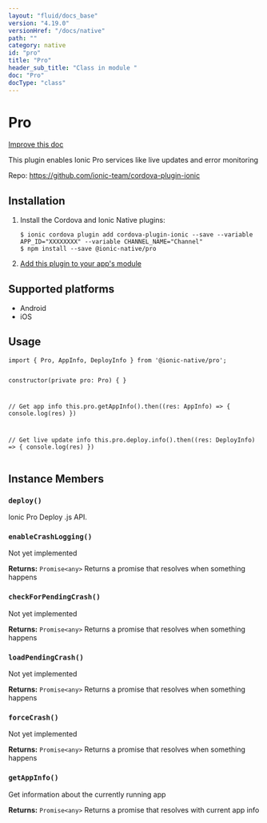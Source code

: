 ```yaml
---
layout: "fluid/docs_base"
version: "4.19.0"
versionHref: "/docs/native"
path: ""
category: native
id: "pro"
title: "Pro"
header_sub_title: "Class in module "
doc: "Pro"
docType: "class"
---
```


<h1 class="api-title">Pro</h1>

<a class="improve-v2-docs" href="http://github.com/ionic-team/ionic-native/edit/master/src/@ionic-native/plugins/pro/index.ts#L99">
  Improve this doc
</a>







<p>This plugin enables Ionic Pro services like live updates and error monitoring</p>


<p>Repo:
  <a href="https://github.com/ionic-team/cordova-plugin-ionic">
    https://github.com/ionic-team/cordova-plugin-ionic
  </a>
</p>


<h2><a class="anchor" name="installation" href="#installation"></a>Installation</h2>
<ol class="installation">
  <li>Install the Cordova and Ionic Native plugins:<br>
    <pre><code class="nohighlight">$ ionic cordova plugin add cordova-plugin-ionic --save --variable APP_ID="XXXXXXXX" --variable CHANNEL_NAME="Channel"
$ npm install --save @ionic-native/pro
</code></pre>
  </li>
  <li><a href="https://ionicframework.com/docs/native/#Add_Plugins_to_Your_App_Module">Add this plugin to your app's module</a></li>
</ol>



<h2><a class="anchor" name="platforms" href="#platforms"></a>Supported platforms</h2>
<ul>
  <li>Android</li><li>iOS</li>
</ul>






<h2><a class="anchor" name="usage" href="#usage"></a>Usage</h2>
<pre><code class="lang-typescript">import { Pro, AppInfo, DeployInfo } from &#39;@ionic-native/pro&#39;;


constructor(private pro: Pro) { }

// Get app info
this.pro.getAppInfo().then((res: AppInfo) =&gt; {
  console.log(res)
})

// Get live update info
this.pro.deploy.info().then((res: DeployInfo) =&gt; {
  console.log(res)
})
</code></pre>








<h2><a class="anchor" name="instance-members" href="#instance-members"></a>Instance Members</h2>
<h3><a class="anchor" name="deploy" href="#deploy"></a><code>deploy()</code></h3>




Ionic Pro Deploy .js API.



<h3><a class="anchor" name="enableCrashLogging" href="#enableCrashLogging"></a><code>enableCrashLogging()</code></h3>


Not yet implemented


<div class="return-value" markdown="1">
  <i class="icon ion-arrow-return-left"></i>
  <b>Returns:</b> <code>Promise&lt;any&gt;</code> Returns a promise that resolves when something happens
</div><h3><a class="anchor" name="checkForPendingCrash" href="#checkForPendingCrash"></a><code>checkForPendingCrash()</code></h3>


Not yet implemented


<div class="return-value" markdown="1">
  <i class="icon ion-arrow-return-left"></i>
  <b>Returns:</b> <code>Promise&lt;any&gt;</code> Returns a promise that resolves when something happens
</div><h3><a class="anchor" name="loadPendingCrash" href="#loadPendingCrash"></a><code>loadPendingCrash()</code></h3>


Not yet implemented


<div class="return-value" markdown="1">
  <i class="icon ion-arrow-return-left"></i>
  <b>Returns:</b> <code>Promise&lt;any&gt;</code> Returns a promise that resolves when something happens
</div><h3><a class="anchor" name="forceCrash" href="#forceCrash"></a><code>forceCrash()</code></h3>


Not yet implemented


<div class="return-value" markdown="1">
  <i class="icon ion-arrow-return-left"></i>
  <b>Returns:</b> <code>Promise&lt;any&gt;</code> Returns a promise that resolves when something happens
</div><h3><a class="anchor" name="getAppInfo" href="#getAppInfo"></a><code>getAppInfo()</code></h3>


Get information about the currently running app


<div class="return-value" markdown="1">
  <i class="icon ion-arrow-return-left"></i>
  <b>Returns:</b> <code>Promise&lt;any&gt;</code> Returns a promise that resolves with current app info
</div>





